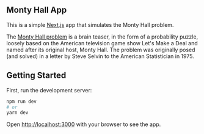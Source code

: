## Monty Hall App

This is a simple [Next.js](https://nextjs.org/) app that simulates the Monty Hall problem.

The [Monty Hall problem](https://en.wikipedia.org/wiki/Monty_Hall_problem) is a brain teaser, in the form of a probability puzzle, loosely based on the American television game show Let's Make a Deal and named after its original host, Monty Hall.
The problem was originally posed (and solved) in a letter by Steve Selvin to the American Statistician in 1975.

## Getting Started

First, run the development server:

```bash
npm run dev
# or
yarn dev
```

Open [http://localhost:3000](http://localhost:3000) with your browser to see the app.
